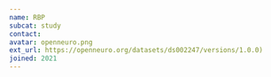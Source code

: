 ```yaml
---
name: RBP
subcat: study
contact:
avatar: openneuro.png
ext_url: https://openneuro.org/datasets/ds002247/versions/1.0.0)
joined: 2021
---
```


